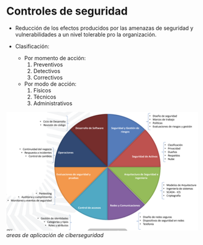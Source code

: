 # Controles de seguridad

- Reducción de los efectos producidos por las amenazas de seguridad y vulnerabilidades a un nivel tolerable pro la organización.

- Clasificación:
  - Por momento de acción:
    1. Preventivos
    1. Detectivos
    1. Correctivos
  - Por modo de acción:
    1. Físicos
    1. Técnicos
    1. Administrativos

![areas de aplicación de ciberseguridad](./images/cibersec-areas.png)
_areas de aplicación de ciberseguridad_
